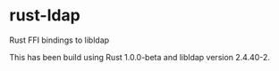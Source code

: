 rust-ldap
=========

Rust FFI bindings to libldap

This has been build using Rust 1.0.0-beta and libldap version 2.4.40-2.
